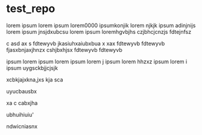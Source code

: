 # test_repo
lorem 
ipsum
lorem 
ipsum
lorem0000
ipsumkonjik
lorem njkjk
ipsum
adinjnijs
lorem 
ipsum
jnsjdxubcsu
lorem 
ipsum
loremhgvbjhs
czjbhcjcnzjs
fdtejnfsz

c
asd
ax
s
fdtewyvb
jkasiuhxaiubxbua
x
xax
fdtewyvb
fdtewyvb
fjasxbnjaxjhnzx
cshjbxhjsx
fdtewyvb
fdtewyvb

ipsum
lorem 
ipsum
lorem 
ipsum
lorem j
ipsum
lorem 
hhzxz
ipsum
lorem 
i
ipsum
uygsckbjjcjsjk


xcbkjajxkna,jxs
 kja sca


 uyucbausbx

 xa
 c
 cabxjha


 ubhuihiuiu'


 ndwicniasnx